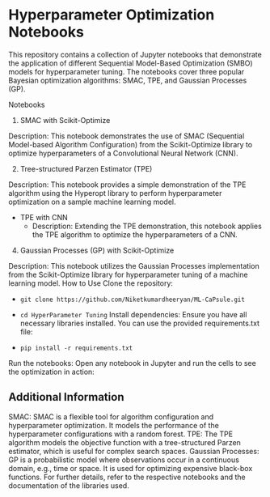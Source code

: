 # Hyperparameter Optimization Notebooks
This repository contains a collection of Jupyter notebooks that demonstrate the application of different Sequential Model-Based Optimization (SMBO) models for hyperparameter tuning. The notebooks cover three popular Bayesian optimization algorithms: SMAC, TPE, and Gaussian Processes (GP).

Notebooks
1. SMAC with Scikit-Optimize

Description: This notebook demonstrates the use of SMAC (Sequential Model-based Algorithm Configuration) from the Scikit-Optimize library to optimize hyperparameters of a Convolutional Neural Network (CNN).

2. Tree-structured Parzen Estimator (TPE)

Description: This notebook provides a simple demonstration of the TPE algorithm using the Hyperopt library to perform hyperparameter optimization on a sample machine learning model.
- TPE with CNN
    - Description: Extending the TPE demonstration, this notebook applies the TPE algorithm to optimize the hyperparameters of a CNN.

4. Gaussian Processes (GP) with Scikit-Optimize

Description: This notebook utilizes the Gaussian Processes implementation from the Scikit-Optimize library for hyperparameter tuning of a machine learning model.
How to Use
Clone the repository:

- `git clone https://github.com/Niketkumardheeryan/ML-CaPsule.git`
- `cd HyperParameter Tuning`
Install dependencies:
Ensure you have all necessary libraries installed. You can use the provided requirements.txt file:

- `pip install -r requirements.txt`

Run the notebooks:
Open any notebook in Jupyter and run the cells to see the optimization in action:

## Additional Information
SMAC: SMAC is a flexible tool for algorithm configuration and hyperparameter optimization. It models the performance of the hyperparameter configurations with a random forest.
TPE: The TPE algorithm models the objective function with a tree-structured Parzen estimator, which is useful for complex search spaces.
Gaussian Processes: GP is a probabilistic model where observations occur in a continuous domain, e.g., time or space. It is used for optimizing expensive black-box functions.
For further details, refer to the respective notebooks and the documentation of the libraries used.